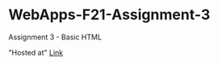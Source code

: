 # WebApps-F21-Assignment-3
Assignment 3 - Basic HTML

"Hosted at" 
[Link](https://44-563-webapps-f21.github.io/webapps-f21-assignment-3-akhilyarlagadda9/yuvrajsingh.jpg)